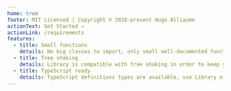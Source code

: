 ```yaml
---
home: true
footer: MIT Licensed | Copyright © 2018-present Hugo Alliaume
actionText: Get Started →
actionLink: /requirements
features:
  - title: Small functions
    details: No big classes to import, only small well-documented functions.
  - title: Tree shaking
    details: Library is compatible with tree shaking in order to keep your bundle small.
  - title: TypeScript ready
    details: TypeScript definitions types are available, use Library either with JavaScript or TypeScript.
---
```

